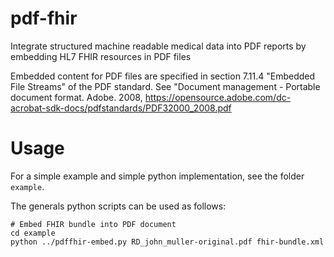 # pdf-fhir
Integrate structured machine readable medical data into PDF reports by embedding HL7 FHIR resources in PDF files



Embedded content for PDF files are specified 
in section 7.11.4 "Embedded File Streams" of the PDF standard.
See "Document management - Portable document format. Adobe. 2008, 
https://opensource.adobe.com/dc-acrobat-sdk-docs/pdfstandards/PDF32000_2008.pdf


# Usage

For a simple example and simple python implementation, see the folder `example`.

The generals python scripts can be used as follows:
```
# Embed FHIR bundle into PDF document
cd example
python ../pdffhir-embed.py RD_john_muller-original.pdf fhir-bundle.xml
```


